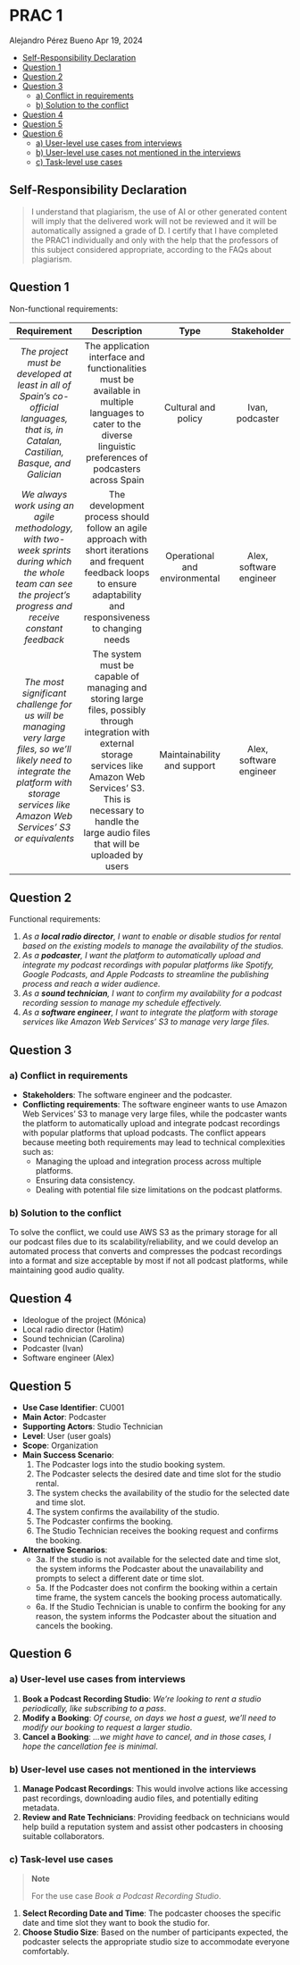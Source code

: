 # PRAC 1
Alejandro Pérez Bueno
Apr 19, 2024

-   [Self-Responsibility Declaration](#self-responsibility-declaration)
-   [Question 1](#question-1)
-   [Question 2](#question-2)
-   [Question 3](#question-3)
    -   [a) Conflict in requirements](#a-conflict-in-requirements)
    -   [b) Solution to the conflict](#b-solution-to-the-conflict)
-   [Question 4](#question-4)
-   [Question 5](#question-5)
-   [Question 6](#question-6)
    -   [a) User-level use cases from
        interviews](#a-user-level-use-cases-from-interviews)
    -   [b) User-level use cases not mentioned in the
        interviews](#b-user-level-use-cases-not-mentioned-in-the-interviews)
    -   [c) Task-level use cases](#c-task-level-use-cases)



## Self-Responsibility Declaration

> I understand that plagiarism, the use of AI or other generated content
> will imply that the delivered work will not be reviewed and it will be
> automatically assigned a grade of D. I certify that I have completed
> the PRAC1 individually and only with the help that the professors of
> this subject considered appropriate, according to the FAQs about
> plagiarism.



## Question 1

Non-functional requirements:

<table>
<colgroup>
<col style="width: 28%" />
<col style="width: 28%" />
<col style="width: 15%" />
<col style="width: 28%" />
</colgroup>
<thead>
<tr class="header">
<th style="text-align: center;"><strong>Requirement</strong></th>
<th style="text-align: center;"><strong>Description</strong></th>
<th style="text-align: center;"><strong>Type</strong></th>
<th style="text-align: center;"><strong>Stakeholder</strong></th>
</tr>
</thead>
<tbody>
<tr class="odd">
<td style="text-align: center;"><em>The project must be developed at
least in all of Spain’s co-official languages, that is, in Catalan,
Castilian, Basque, and Galician</em></td>
<td style="text-align: center;">The application interface and
functionalities must be available in multiple languages to cater to the
diverse linguistic preferences of podcasters across Spain</td>
<td style="text-align: center;">Cultural and policy</td>
<td style="text-align: center;">Ivan, podcaster</td>
</tr>
<tr class="even">
<td style="text-align: center;"><em>We always work using an agile
methodology, with two-week sprints during which the whole team can see
the project’s progress and receive constant feedback</em></td>
<td style="text-align: center;">The development process should follow an
agile approach with short iterations and frequent feedback loops to
ensure adaptability and responsiveness to changing needs</td>
<td style="text-align: center;">Operational and environmental</td>
<td style="text-align: center;">Alex, software engineer</td>
</tr>
<tr class="odd">
<td style="text-align: center;"><em>The most significant challenge for
us will be managing very large files, so we’ll likely need to integrate
the platform with storage services like Amazon Web Services’ S3 or
equivalents</em></td>
<td style="text-align: center;">The system must be capable of managing
and storing large files, possibly through integration with external
storage services like Amazon Web Services’ S3. This is necessary to
handle the large audio files that will be uploaded by users</td>
<td style="text-align: center;">Maintainability and support</td>
<td style="text-align: center;">Alex, software engineer</td>
</tr>
</tbody>
</table>

## Question 2

Functional requirements:

1.  *As a **local radio director**, I want to enable or disable studios
    for rental based on the existing models to manage the availability
    of the studios.*
2.  *As a **podcaster**, I want the platform to automatically upload and
    integrate my podcast recordings with popular platforms like Spotify,
    Google Podcasts, and Apple Podcasts to streamline the publishing
    process and reach a wider audience.*
3.  *As a **sound technician**, I want to confirm my availability for a
    podcast recording session to manage my schedule effectively.*
4.  *As a **software engineer**, I want to integrate the platform with
    storage services like Amazon Web Services’ S3 to manage very large
    files.*

## Question 3

### a) Conflict in requirements

-   **Stakeholders**: The software engineer and the podcaster.
-   **Conflicting requirements**: The software engineer wants to use
    Amazon Web Services’ S3 to manage very large files, while the
    podcaster wants the platform to automatically upload and integrate
    podcast recordings with popular platforms that upload podcasts. The
    conflict appears because meeting both requirements may lead to
    technical complexities such as:
    -   Managing the upload and integration process across multiple
        platforms.
    -   Ensuring data consistency.
    -   Dealing with potential file size limitations on the podcast
        platforms.

### b) Solution to the conflict

To solve the conflict, we could use AWS S3 as the primary storage for
all our podcast files due to its scalability/reliability, and we could
develop an automated process that converts and compresses the podcast
recordings into a format and size acceptable by most if not all podcast
platforms, while maintaining good audio quality.

## Question 4

-   Ideologue of the project (Mónica)
-   Local radio director (Hatim)
-   Sound technician (Carolina)
-   Podcaster (Ivan)
-   Software engineer (Alex)

## Question 5

-   **Use Case Identifier**: CU001
-   **Main Actor**: Podcaster
-   **Supporting Actors**: Studio Technician
-   **Level**: User (user goals)
-   **Scope**: Organization
-   **Main Success Scenario**:
    1.  The Podcaster logs into the studio booking system.
    2.  The Podcaster selects the desired date and time slot for the
        studio rental.
    3.  The system checks the availability of the studio for the
        selected date and time slot.
    4.  The system confirms the availability of the studio.
    5.  The Podcaster confirms the booking.
    6.  The Studio Technician receives the booking request and confirms
        the booking.
-   **Alternative Scenarios**:
    -   3a. If the studio is not available for the selected date and
        time slot, the system informs the Podcaster about the
        unavailability and prompts to select a different date or time
        slot.
    -   5a. If the Podcaster does not confirm the booking within a
        certain time frame, the system cancels the booking process
        automatically.
    -   6a. If the Studio Technician is unable to confirm the booking
        for any reason, the system informs the Podcaster about the
        situation and cancels the booking.

## Question 6

### a) User-level use cases from interviews

1.  **Book a Podcast Recording Studio**: *We’re looking to rent a studio
    periodically, like subscribing to a pass*.
2.  **Modify a Booking**: *Of course, on days we host a guest, we’ll
    need to modify our booking to request a larger studio*.
3.  **Cancel a Booking**: *…we might have to cancel, and in those cases,
    I hope the cancellation fee is minimal*.

### b) User-level use cases not mentioned in the interviews

1.  **Manage Podcast Recordings**: This would involve actions like
    accessing past recordings, downloading audio files, and potentially
    editing metadata.
2.  **Review and Rate Technicians**: Providing feedback on technicians
    would help build a reputation system and assist other podcasters in
    choosing suitable collaborators.

### c) Task-level use cases

> **Note**
>
> For the use case *Book a Podcast Recording Studio*.

1.  **Select Recording Date and Time**: The podcaster chooses the
    specific date and time slot they want to book the studio for.
2.  **Choose Studio Size**: Based on the number of participants
    expected, the podcaster selects the appropriate studio size to
    accommodate everyone comfortably.
